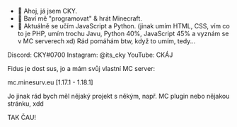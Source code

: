 - 👋 Ahoj, já jsem CKY.
- 👀 Baví mě "programovat" & hrát Minecraft.
- 🌱 Aktuálně se učím JavaScript a Python. (jinak umím HTML, CSS, vím co to je PHP, umím trochu Javu, Python 40%, JavaScript 45% a vyznám se v MC serverech xd)
Rád pomáhám btw, když to umím, tedy...

Discord: CKY#0700
Instagram: @its_cky
YouTube: CKÁJ

Fidus je dost sus, jo a mám svůj vlastní MC server:

mc.minesurv.eu [1.17.1 - 1.18.1]


Jo jinak rád bych měl nějaký projekt s někým, např. MC plugin nebo nějakou stránku, xdd

TAK ČAU!
<!---
ckaj/ckaj is a ✨ special ✨ repository because its `README.md` (this file) appears on your GitHub profile.
You can click the Preview link to take a look at your changes.
--->
